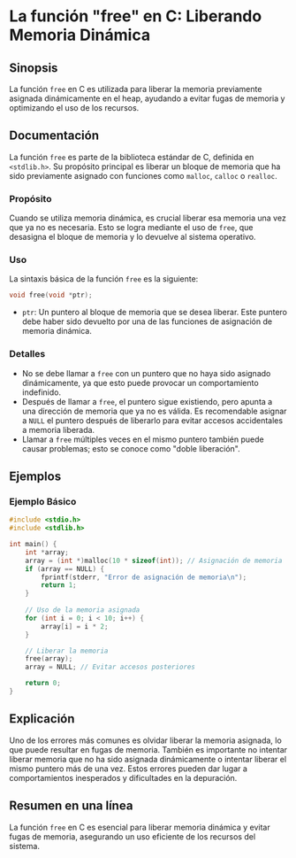 <!--
Meta Description: # La función "free" en C: Liberando Memoria Dinámica ## Sinopsis La función `free` en C es utilizada para liberar la memoria previamente asignada diná...
Meta Keywords: memoria, free, liberar, que, puntero
-->

# La función "free" en C: Liberando Memoria Dinámica

## Sinopsis
La función `free` en C es utilizada para liberar la memoria previamente asignada dinámicamente en el heap, ayudando a evitar fugas de memoria y optimizando el uso de los recursos.

## Documentación
La función `free` es parte de la biblioteca estándar de C, definida en `<stdlib.h>`. Su propósito principal es liberar un bloque de memoria que ha sido previamente asignado con funciones como `malloc`, `calloc` o `realloc`.

### Propósito
Cuando se utiliza memoria dinámica, es crucial liberar esa memoria una vez que ya no es necesaria. Esto se logra mediante el uso de `free`, que desasigna el bloque de memoria y lo devuelve al sistema operativo.

### Uso
La sintaxis básica de la función `free` es la siguiente:

```c
void free(void *ptr);
```

- `ptr`: Un puntero al bloque de memoria que se desea liberar. Este puntero debe haber sido devuelto por una de las funciones de asignación de memoria dinámica.

### Detalles
- No se debe llamar a `free` con un puntero que no haya sido asignado dinámicamente, ya que esto puede provocar un comportamiento indefinido.
- Después de llamar a `free`, el puntero sigue existiendo, pero apunta a una dirección de memoria que ya no es válida. Es recomendable asignar a `NULL` el puntero después de liberarlo para evitar accesos accidentales a memoria liberada.
- Llamar a `free` múltiples veces en el mismo puntero también puede causar problemas; esto se conoce como "doble liberación".

## Ejemplos
### Ejemplo Básico
```c
#include <stdio.h>
#include <stdlib.h>

int main() {
    int *array;
    array = (int *)malloc(10 * sizeof(int)); // Asignación de memoria
    if (array == NULL) {
        fprintf(stderr, "Error de asignación de memoria\n");
        return 1;
    }
    
    // Uso de la memoria asignada
    for (int i = 0; i < 10; i++) {
        array[i] = i * 2;
    }

    // Liberar la memoria
    free(array);
    array = NULL; // Evitar accesos posteriores

    return 0;
}
```

## Explicación
Uno de los errores más comunes es olvidar liberar la memoria asignada, lo que puede resultar en fugas de memoria. También es importante no intentar liberar memoria que no ha sido asignada dinámicamente o intentar liberar el mismo puntero más de una vez. Estos errores pueden dar lugar a comportamientos inesperados y dificultades en la depuración.

## Resumen en una línea
La función `free` en C es esencial para liberar memoria dinámica y evitar fugas de memoria, asegurando un uso eficiente de los recursos del sistema.